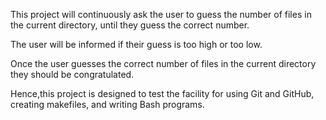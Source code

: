  
This project will continuously ask the user to guess the number of files in the current directory, until they guess the correct number. 

The user will be informed if their guess is too high or too low. 

Once the user guesses the correct number of files in the current directory they should be congratulated.

Hence,this project is designed to test the facility for using Git and GitHub, creating makefiles, and writing Bash programs.